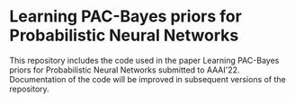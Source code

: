 # Learning PAC-Bayes priors for Probabilistic Neural Networks

This repository includes the code used in the paper Learning PAC-Bayes priors for Probabilistic Neural Networks submitted to AAAI'22. Documentation of the code will be improved in subsequent versions of the repository. 
